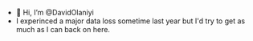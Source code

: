 - 👋 Hi, I’m @DavidOlaniyi
- I experinced a major data loss sometime last year but I'd try to get as much as I can back on here.

<!---
DavidOlan/DavidOlan is a ✨ special ✨ repository because its `README.md` (this file) appears on your GitHub profile.
You can click the Preview link to take a look at your changes.
--->
